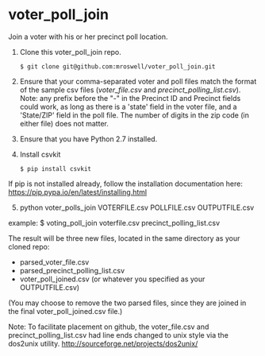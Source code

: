 voter_poll_join
=================

Join a voter with his or her precinct poll location.



1. Clone this voter_poll_join repo.
   ```
   $ git clone git@github.com:mroswell/voter_poll_join.git
   ```

2. Ensure that your comma-separated voter and poll files match the format of the sample csv files (_voter_file.csv_ and _precinct_polling_list.csv_). Note: any prefix before the "-" in the Precinct ID and Precinct fields could work, as long as there is a 'state' field in the voter file, and a 'State/ZIP' field in the poll file. The number of digits in the zip code (in either file) does not matter.

3. Ensure that you have Python 2.7 installed.

4. Install csvkit
   ```
   $ pip install csvkit
   ```
If pip is not installed already, follow the installation documentation here:
https://pip.pypa.io/en/latest/installing.html

5. python voter_polls_join VOTERFILE.csv POLLFILE.csv OUTPUTFILE.csv

example:
$ voting_poll_join voterfile.csv precinct_polling_list.csv

The result will be three new files, located in the same directory as your cloned repo:
 - parsed_voter_file.csv
 - parsed_precinct_polling_list.csv
 - voter_poll_joined.csv (or whatever you specified as your OUTPUTFILE.csv)

(You may choose to remove the two parsed files, since they are joined in the final voter_poll_joined.csv file.)


Note: To facilitate placement on github, the voter_file.csv and precinct_polling_list.csv had line ends changed to unix style via the dos2unix utility.
http://sourceforge.net/projects/dos2unix/

